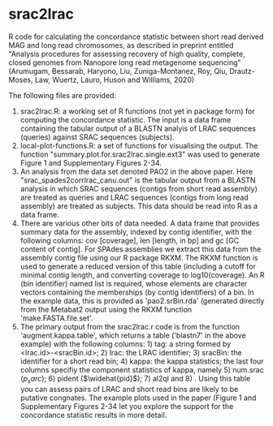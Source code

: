 # srac2lrac
R code for calculating the concordance statistic between short read derived MAG and long read chromosomes, as described in preprint entitled "Analysis procedures for assessing recovery of high quality, complete, closed genomes from Nanopore long read metagenome sequencing" (Arumugam, Bessarab, Haryono, Liu, Zuniga-Montanez, Roy, Qiu, Drautz-Moses, Law, Wuertz, Lauro, Huson and Williams, 2020)

The following files are provided:
1. srac2lrac.R: a working set of R functions (not yet in package form) for computing the concordance statistic. The input is a data frame containing the tabular output of a BLASTN analyis of LRAC sequences (queries) against SRAC sequences (subjects).
2. local-plot-functions.R: a set of functions for visualising the output. The function "summary.plot.for.srac2lrac.single.ext3" was used to generate Figure 1 and Supplementary Figures 2-34.
3. An analysis from the data set denoted PAO2 in the above paper. Here "srac_spades2corrlrac_canu.out" is the tabular output from a BLASTN analysis in which SRAC sequences (contigs from short read assembly) are treated as queries and LRAC sequences (contigs from long read assembly) are treated as subjects. This data should be read into R as a data frame.
4. There are various other bits of data needed. A data frame that provides summary data for the assembly, indexed by contig identifier, with the following columns: cov [coverage], len [length, in bp] and gc [GC content of contig]. For SPAdes assemblies we extract this data from the assembly contig file using our R package RKXM. The RKXM function is used to generate a reduced version of this table (including a cutoff for minimal contig length, and converting coverage to log10(coverage). An R (bin identifier) named list is required, whose elements are character vectors containing the memberships (by contig identifiers) of a bin. In the example data, this is provided as 'pao2.srBin.rda' (generated directly from the Metabat2 output using the RKXM function 'make.FASTA.file.set'.
4. The primary output from the srac2lrac.r code is from the function 'augment.kappa.table', which returns a table ('blastn7' in the above example) with the following columns: 1) tag: a string formed by <lrac.id>-<sracBin.id>; 2) lrac: the LRAC identifier; 3) sracBin: the identifier for a short read bin; 4) kappa: the kappa statistics; the last four columns specifiy the component statistics of kappa, namely 5) num.srac ($p_sarc$); 6) pident ($\widehat{pid}$); 7) al2ql and 8)   . Using this table you can assess pairs of LRAC and short read bins are likely to be putative congnates. The example plots used in the paper (Figure 1 and Supplementary Figures 2-34 let you explore the support for the concordance statistic results in more detail.
